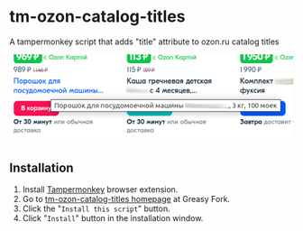 # tm-ozon-catalog-titles
A tampermonkey script that adds "title" attribute to ozon.ru catalog titles

![Example](https://github.com/alexeyyashin/tm-ozon-catalog-titles/raw/master/README/img/title-screen.png)

## Installation
1. Install [Tampermonkey](https://www.tampermonkey.net/) browser extension.
1. Go to [tm-ozon-catalog-titles homepage](https://greasyfork.org/en/scripts/459192-ozon-catalog-titles) at Greasy Fork.
1. Click the "`Install this script`" button.
1. Click "`Install`" button in the installation window.
